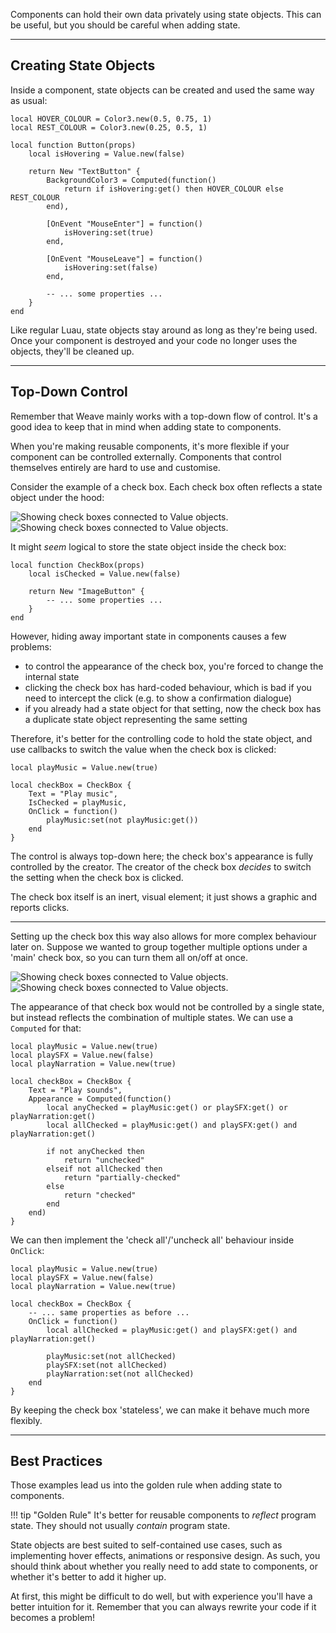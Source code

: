 Components can hold their own data privately using state objects. This can be
useful, but you should be careful when adding state.

---

## Creating State Objects

Inside a component, state objects can be created and used the same way as usual:

```luau hl_lines="5 8-10 13 17"
local HOVER_COLOUR = Color3.new(0.5, 0.75, 1)
local REST_COLOUR = Color3.new(0.25, 0.5, 1)

local function Button(props)
    local isHovering = Value.new(false)

    return New "TextButton" {
        BackgroundColor3 = Computed(function()
            return if isHovering:get() then HOVER_COLOUR else REST_COLOUR
        end),

        [OnEvent "MouseEnter"] = function()
            isHovering:set(true)
        end,

        [OnEvent "MouseLeave"] = function()
            isHovering:set(false)
        end,

        -- ... some properties ...
    }
end
```

Like regular Luau, state objects stay around as long as they're being used. Once
your component is destroyed and your code no longer uses the objects, they'll be
cleaned up.

---

## Top-Down Control

Remember that Weave mainly works with a top-down flow of control. It's a good
idea to keep that in mind when adding state to components.

When you're making reusable components, it's more flexible if your component can
be controlled externally. Components that control themselves entirely are hard
to use and customise.

Consider the example of a check box. Each check box often reflects a state
object under the hood:

![Showing check boxes connected to Value objects.](Check-Boxes-Dark.svg#only-dark)
![Showing check boxes connected to Value objects.](Check-Boxes-Light.svg#only-light)

It might _seem_ logical to store the state object inside the check box:

```luau hl_lines="2"
local function CheckBox(props)
    local isChecked = Value.new(false)

    return New "ImageButton" {
        -- ... some properties ...
    }
end
```

However, hiding away important state in components causes a few problems:

- to control the appearance of the check box, you're forced to change the
  internal state
- clicking the check box has hard-coded behaviour, which is bad if you need to
  intercept the click (e.g. to show a confirmation dialogue)
- if you already had a state object for that setting, now the check box has a
  duplicate state object representing the same setting

Therefore, it's better for the controlling code to hold the state object, and
use callbacks to switch the value when the check box is clicked:

```luau
local playMusic = Value.new(true)

local checkBox = CheckBox {
    Text = "Play music",
    IsChecked = playMusic,
    OnClick = function()
        playMusic:set(not playMusic:get())
    end
}
```

The control is always top-down here; the check box's appearance is fully
controlled by the creator. The creator of the check box _decides_ to switch the
setting when the check box is clicked.

The check box itself is an inert, visual element; it just shows a graphic and
reports clicks.

---

Setting up the check box this way also allows for more complex behaviour later
on. Suppose we wanted to group together multiple options under a 'main' check
box, so you can turn them all on/off at once.

![Showing check boxes connected to Value objects.](Master-Check-Box-Dark.svg#only-dark)
![Showing check boxes connected to Value objects.](Master-Check-Box-Light.svg#only-light)

The appearance of that check box would not be controlled by a single state, but
instead reflects the combination of multiple states. We can use a `Computed`
for that:

```luau hl_lines="7-18"
local playMusic = Value.new(true)
local playSFX = Value.new(false)
local playNarration = Value.new(true)

local checkBox = CheckBox {
    Text = "Play sounds",
    Appearance = Computed(function()
        local anyChecked = playMusic:get() or playSFX:get() or playNarration:get()
        local allChecked = playMusic:get() and playSFX:get() and playNarration:get()

        if not anyChecked then
            return "unchecked"
        elseif not allChecked then
            return "partially-checked"
        else
            return "checked"
        end
    end)
}
```

We can then implement the 'check all'/'uncheck all' behaviour inside `OnClick`:

```luau hl_lines="7-13"
local playMusic = Value.new(true)
local playSFX = Value.new(false)
local playNarration = Value.new(true)

local checkBox = CheckBox {
    -- ... same properties as before ...
    OnClick = function()
        local allChecked = playMusic:get() and playSFX:get() and playNarration:get()

        playMusic:set(not allChecked)
        playSFX:set(not allChecked)
        playNarration:set(not allChecked)
    end
}
```

By keeping the check box 'stateless', we can make it behave much more flexibly.

---

## Best Practices

Those examples lead us into the golden rule when adding state to components.

!!! tip "Golden Rule"
It's better for reusable components to _reflect_ program state. They should
not usually _contain_ program state.

State objects are best suited to self-contained use cases, such as implementing
hover effects, animations or responsive design. As such, you should think about
whether you really need to add state to components, or whether it's better to
add it higher up.

At first, this might be difficult to do well, but with experience you'll have a
better intuition for it. Remember that you can always rewrite your code if it
becomes a problem!
